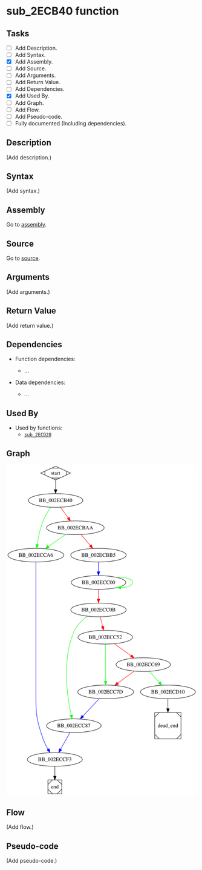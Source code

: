 # sub_2ECB40 function

## Tasks

- [ ] Add Description.
- [ ] Add Syntax.
- [X] Add Assembly.
- [ ] Add Source.
- [ ] Add Arguments.
- [ ] Add Return Value.
- [ ] Add Dependencies.
- [X] Add Used By.
- [ ] Add Graph.
- [ ] Add Flow.
- [ ] Add Pseudo-code.
- [ ] Fully documented (Including dependencies).

## Description

(Add description.)

## Syntax

(Add syntax.)

## Assembly

Go to [assembly](../asm/sub_2ECB40.asm).

## Source

Go to [source](../cc/sub_2ECB40.cc).

## Arguments

(Add arguments.)

## Return Value

(Add return value.)

## Dependencies

* Function dependencies:
  * ...

* Data dependencies:
  * ...


## Used By

* Used by functions:
  * [`sub_2ECD20`](sub_2ECD20.md)

## Graph

![sub_2ECB40 Graph](../svg/sub_2ECB40.svg "sub_2ECB40 Graph")

## Flow

(Add flow.)

## Pseudo-code

(Add pseudo-code.)


